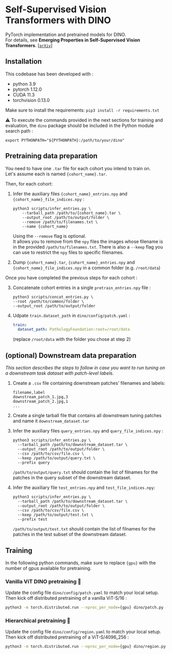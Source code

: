# Self-Supervised Vision Transformers with DINO

PyTorch implementation and pretrained models for DINO.<br>
For details, see **Emerging Properties in Self-Supervised Vision Transformers**.
[[`arXiv`](https://arxiv.org/abs/2104.14294)]

## Installation

This codebase has been developed with :
- python 3.9
- pytorch 1.12.0
- CUDA 11.3
- torchvision 0.13.0

Make sure to install the requirements: `pip3 install -r requirements.txt`

:warning: To execute the commands provided in the next sections for training and evaluation, the `dino` package should be included in the Python module search path :

```shell
export PYTHONPATH="${PYTHONPATH}:/path/to/your/dino"
```

## Pretraining data preparation

You need to have one `.tar` file for each cohort you intend to train on.<br>
Let's assume each is named `{cohort_name}.tar`.

Then, for each cohort:

1. Infer the auxiliary files `{cohort_name}_entries.npy` and `{cohort_name}_file_indices.npy` :

    ```shell
    python3 scripts/infer_entries.py \
        --tarball_path /path/to/{cohort_name}.tar \
        --output_root /path/to/output/folder \
        --remove /path/to/filenames.txt \
        --name {cohort_name}
    ```

    Using the `--remove` flag is optional.<br>
    It allows you to remove from the `npy` files the images whose filename is in the provided `/path/to/filenames.txt`.
    There is also a `--keep` flag you can use to restrict the `npy` files to specific filenames.

2. Dump `{cohort_name}.tar`, `{cohort_name}_entries.npy` and `{cohort_name}_file_indices.npy` in a common folder (e.g. `/root/data`)

Once you have completed the previous steps for each cohort :

3. Concatenate cohort entries in a single `pretrain_entries.npy` file :

    ```shell
    python3 scripts/concat_entries.py \
    --root /path/to/common/folder \
    --output_root /path/to/output/folder
    ```

4. Udpate `train.dataset_path` in `dino/config/patch.yaml` :

    ```yaml
    train:
      dataset_path: PathologyFoundation:root=/root/data
    ```

    (replace `/root/data` with the folder you chose at step 2)


## (optional) Downstream data preparation

*This section describes the steps to follow in case you want to run tuning on a downstream task dataset with patch-level labels.*

1. Create a `.csv` file containing downstream patches' filenames and labels:

    ```
    filename,label
    downstream_patch_1.jpg,3
    downstream_patch_2.jpg,1
    ...
    ```

2. Create a single tarball file that contains all downstream tuning patches and name it `downstream_dataset.tar`
3. Infer the auxiliary files `query_entries.npy` and `query_file_indices.npy` :

    ```shell
    python3 scripts/infer_entries.py \
      --tarball_path /path/to/downstream_dataset.tar \
      --output_root /path/to/output/folder \
      --csv /path/to/csv/file.csv \
      --keep /path/to/output/query.txt \
      --prefix query
    ```

    `/path/to/output/query.txt` should contain the list of filnames for the patches in the query subset of the downstream dataset.

4. Infer the auxiliary file `test_entries.npy` and `test_file_indices.npy`:

    ```shell
    python3 scripts/infer_entries.py \
      --tarball_path /path/to/downstream_dataset.tar \
      --output_root /path/to/output/folder \
      --csv /path/to/csv/file.csv \
      --keep /path/to/output/test.txt \
      --prefix test
    ```

    `/path/to/output/test.txt` should contain the list of filnames for the patches in the test subset of the downstream dataset.

## Training

In the following python commands, make sure to replace `{gpu}` with the number of gpus available for pretraining.

### Vanilla ViT DINO pretraining :sauropod:

Update the config file `dino/config/patch.yaml` to match your local setup.<br>
Then kick off distributed pretraining of a vanilla ViT-S/16 :

```bash
python3 -m torch.distributed.run --nproc_per_node={gpu} dino/patch.py --config-file dino/config/patch.yaml
```

### Hierarchical pretraining :t-rex:

Update the config file `dino/config/region.yaml` to match your local setup.<br>
Then kick off distributed pretraining of a ViT-S/4096_256 :

```bash
python3 -m torch.distributed.run --nproc_per_node={gpu} dino/region.py --config-file dino/config/region.yaml
```
